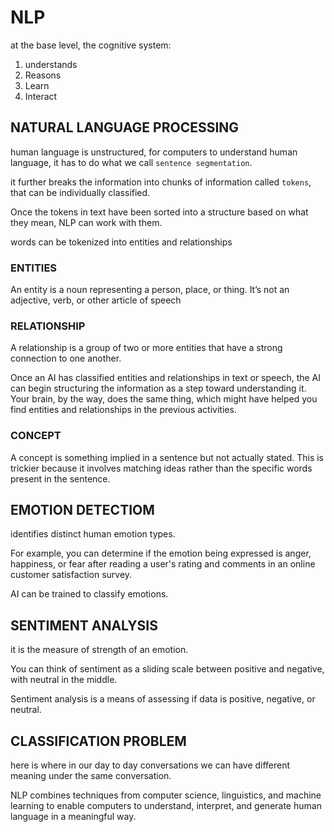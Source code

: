 # NLP

at the base level, the cognitive system:

1. understands
2. Reasons
3. Learn
4. Interact

## NATURAL LANGUAGE PROCESSING

human language is unstructured, for computers to understand human language, it has to do what we call `sentence segmentation`.

it further breaks the information into chunks of information called `tokens`, that can be individually classified.

Once the tokens in text have been sorted into a structure based on what they mean, NLP can work with them.

words can be tokenized into entities and relationships

### ENTITIES

An entity is a noun representing a person, place, or thing. It’s not an adjective, verb, or other article of speech

### RELATIONSHIP

A relationship is a group of two or more entities that have a strong connection to one another.

Once an AI has classified entities and relationships in text or speech, the AI can begin structuring the information as a step toward understanding it. Your brain, by the way, does the same thing, which might have helped you find entities and relationships in the previous activities.

### CONCEPT

A concept is something implied in a sentence but not actually stated. This is trickier because it involves matching ideas rather than the specific words present in the sentence.

## EMOTION DETECTIOM

identifies distinct human emotion types.

For example, you can determine if the emotion being expressed is anger, happiness, or fear after reading a user's rating and comments in an online customer satisfaction survey.

AI can be trained to classify emotions.

## SENTIMENT ANALYSIS

it is the measure of strength of an emotion.

You can think of sentiment as a sliding scale between positive and negative, with neutral in the middle.

Sentiment analysis is a means of assessing if data is positive, negative, or neutral.

## CLASSIFICATION PROBLEM

here is where in our day to day conversations we can have different meaning under the same conversation.

NLP combines techniques from computer science, linguistics, and machine learning to enable computers to understand, interpret, and generate human language in a meaningful way.
